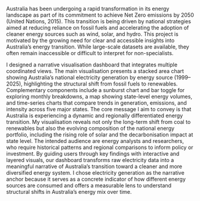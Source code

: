 Australia has been undergoing a rapid transformation in its energy landscape as part of its commitment to achieve Net Zero emissions by 2050 (United Nations, 2015). This transition is being driven by national strategies aimed at reducing reliance on fossil fuels and accelerating the adoption of cleaner energy sources such as wind, solar, and hydro. This project is motivated by the growing need for clear and accessible insights into Australia’s energy transition. While large-scale datasets are available, they often remain inaccessible or difficult to interpret for non-specialists.

I designed a narrative visualisation dashboard that integrates multiple coordinated views. The main visualisation presents a stacked area chart showing Australia’s national electricity generation by energy source (1999–2025), highlighting the structural shift from fossil fuels to renewables. Complementary components include a sunburst chart and bar toggle for exploring monthly breakdowns, a map showing state-level energy volumes, and time-series charts that compare trends in generation, emissions, and intensity across five major states.
The core message I aim to convey is that Australia is experiencing a dynamic and regionally differentiated energy transition. My visualisation reveals not only the long-term shift from coal to renewables but also the evolving composition of the national energy portfolio, including the rising role of solar and the decarbonisation impact at state level.
The intended audience are energy analysts and researchers, who require historical patterns and regional comparisons to inform policy or investment. By guiding users through key findings with interactive and layered visuals, our dashboard transforms raw electricity data into a meaningful narrative of Australia’s transition toward a cleaner and more diversified energy system. I chose electricity generation as the narrative anchor because it serves as a concrete indicator of how different energy sources are consumed and offers a measurable lens to understand structural shifts in Australia’s energy mix over time.

